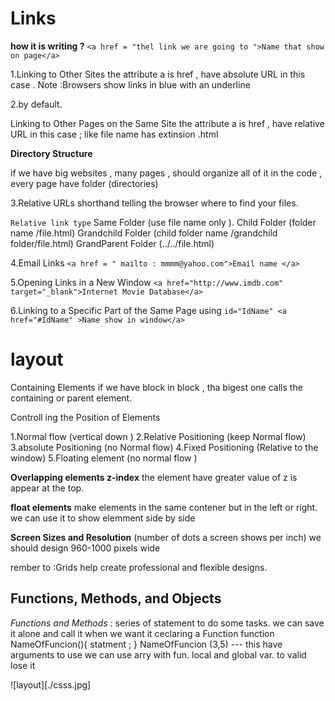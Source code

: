 # Links
**how it is writing ?**
`<a href = "thel link we are going to ">Name that show on page</a>`

1.Linking to Other Sites the attribute a is href , have absolute URL in this case . Note :Browsers show links in blue with an underline

2.by default.

Linking to Other Pages on the Same Site the attribute a is href , have relative URL in this case ; like file name has extinsion .html

**Directory Structure**

if we have big websites , many pages , should organize all of it in the code , every page have folder (directories)

3.Relative URLs shorthand telling the browser where to find your files.

`Relative link type`
Same Folder (use file name only ). Child Folder (folder name /file.html) Grandchild Folder (child folder name /grandchild folder/file.html) GrandParent Folder (../../file.html)

4.Email Links
`<a href = " mailto : mmmm@yahoo.com">Email name </a>`

5.Opening Links in a New Window
`<a href="http://www.imdb.com" target="_blank">Internet Movie Database</a>`

6.Linking to a Specific Part of the Same Page
using `id="IdName" <a href="#IdName" >Name show in window</a>`


# layout
Containing Elements
if we have block in block , tha bigest one calls the containing or parent element.

Controll ing the Position of Elements

1.Normal flow (vertical down )
2.Relative Positioning (keep Normal flow)
3.absolute Positioning (no Normal flow)
4.Fixed Positioning (Relative to the window)
5.Floating element (no normal flow )

 **Overlapping elements z-index**
the element have greater value of z is appear at the top.

 **float elements**
make elements in the same contener but in the left or right. we can use it to show elemment side by side

**Screen Sizes and Resolution**
(number of dots a screen shows per inch) we should design 960-1000 pixels wide

rember to :Grids help create professional and flexible designs.

## Functions, Methods, and Objects
*Functions and Methods* : series of statement to do some tasks. we can save it alone and call it when we want it
ceclaring a Function
function NameOfFuncion(){ statment ; } NameOfFuncion (3,5) --- this have arguments to use we can use arry with fun. local and global var. to valid lose it

![layout][./csss.jpg]